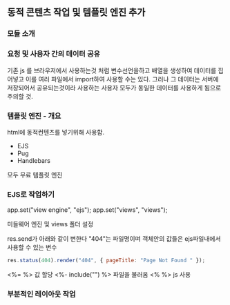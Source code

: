 ## 동적 콘텐츠 작업 및 템플릿 엔진 추가

### 모듈 소개

### 요청 및 사용자 간의 데이터 공유

기존 js 를 브라우저에서 사용하는것 처럼 변수선언을하고 배열을 생성하여 데이터를 집어넣고 이를 여러 파일에서 import하여 사용할 수는 있다.
그러나 그 데이터는 서버에 저장되어서 공유되는것이라 사용하는 사용자 모두가 동일한 데이터를 사용하게 됨으로 주의할 것.

### 템플릿 엔진 - 개요

html에 동적컨텐츠를 넣기위해 사용함.

- EJS
- Pug
- Handlebars

모두 무료 템플릿 엔진

### EJS로 작업하기

app.set("view engine", "ejs");
app.set("views", "views");

미들웨어 엔진 및 views 폴더 설정

res.send가 아래와 같이 변한다 "404"는 파일명이며 객체안의 값들은 ejs파일내에서 사용할 수 있는 변수

```js
res.status(404).render("404", { pageTitle: "Page Not Found " });
```

<%= %> 값 할당
<%- include("") %> 파일을 불러옴
<% %> js 사용

### 부분적인 레이아웃 작업
